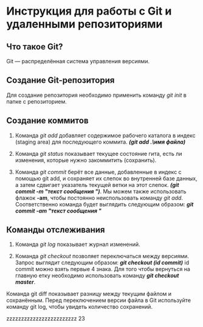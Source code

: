 # **Инструкция для работы с Git и удаленными репозиториями** 

## Что такое Git?

Git  — распределённая система управления версиями.

## Создание Git-репозитория

Для создание репозитория необходимо применить команду *git init* в папке с репозиторием. 

## Создание коммитов 

1. Команда *git add* добавляет содержимое рабочего каталога 
в индекс (staging area) для последующего коммита. ___(git add .\имя файла)___

2. Команда *git status* показывает текущее состояние гита, есть 
ли изменения, которые нужно закоммитить (сохранить).

3. Команда *git commit* берёт все данные, добавленные в индекс с помощью git add, и сохраняет их слепок во внутренней базе данных, а затем сдвигает указатель текущей ветки на этот слепок. ___(git commit -m "текст сообщения ")___. 
Мы можем также использовать флажок **-am**, чтобы постоянно неиспользовать команду *git add*. Соответственно команда будет выглядить следующим образом: ___git commit -am "текст сообщения "___

## Команды отслеживания 

1. Команда *git log* показывает журнал изменений. 

2. Команда *git checkout* позволяет переключаться между версиями. Запрос выглядит следующим образом: ___git checkout (id commit)___
id commit можно взять первые 4 знака. 
Для того чтобы вернуться на главную етку необходимо использовать команду ___git checkout master___.

Команда git diff показывает разницу между текущим файлом
и сохранённым. Перед переключением версии файла в Git
используйте команду git log, чтобы увидеть
количество сохранений.

zzzzzzzzzzzzzzzzzzzzzzzz 
23








